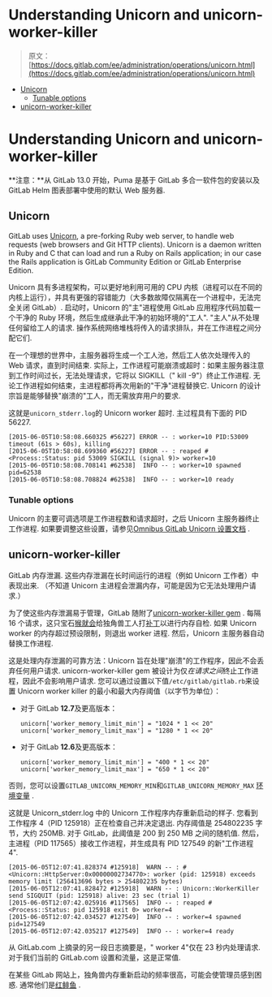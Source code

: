 # Understanding Unicorn and unicorn-worker-killer

> 原文：[https://docs.gitlab.com/ee/administration/operations/unicorn.html](https://docs.gitlab.com/ee/administration/operations/unicorn.html)

*   [Unicorn](#unicorn)
    *   [Tunable options](#tunable-options)
*   [unicorn-worker-killer](#unicorn-worker-killer)

# Understanding Unicorn and unicorn-worker-killer[](#understanding-unicorn-and-unicorn-worker-killer "Permalink")

**注意：**从 GitLab 13.0 开始，Puma 是基于 GitLab 多合一软件包的安装以及 GitLab Helm 图表部署中使用的默认 Web 服务器.

## Unicorn[](#unicorn "Permalink")

GitLab uses [Unicorn](https://yhbt.net/unicorn/), a pre-forking Ruby web server, to handle web requests (web browsers and Git HTTP clients). Unicorn is a daemon written in Ruby and C that can load and run a Ruby on Rails application; in our case the Rails application is GitLab Community Edition or GitLab Enterprise Edition.

Unicorn 具有多进程架构，可以更好地利用可用的 CPU 内核（进程可以在不同的内核上运行），并具有更强的容错能力（大多数故障仅隔离在一个进程中，无法完全关闭 GitLab）. 启动时，Unicorn 的"主"进程使用 GitLab 应用程序代码加载一个干净的 Ruby 环境，然后生成继承此干净的初始环境的"工人". "主人"从不处理任何留给工人的请求. 操作系统网络堆栈将传入的请求排队，并在工作进程之间分配它们.

在一个理想的世界中，主服务器将生成一个工人池，然后工人依次处理传入的 Web 请求，直到时间结束. 实际上，工作进程可能崩溃或超时：如果主服务器注意到工作时间过长，无法处理请求，它将以 SIGKILL（" kill -9"）终止工作进程. 无论工作进程如何结束，主进程都将再次用新的"干净"进程替换它. Unicorn 的设计宗旨是能够替换"崩溃的"工人，而无需放弃用户的要求.

这就是`unicorn_stderr.log`的 Unicorn worker 超时. 主过程具有下面的 PID 56227.

```
[2015-06-05T10:58:08.660325 #56227] ERROR -- : worker=10 PID:53009 timeout (61s > 60s), killing
[2015-06-05T10:58:08.699360 #56227] ERROR -- : reaped #<Process::Status: pid 53009 SIGKILL (signal 9)> worker=10
[2015-06-05T10:58:08.708141 #62538]  INFO -- : worker=10 spawned pid=62538
[2015-06-05T10:58:08.708824 #62538]  INFO -- : worker=10 ready 
```

### Tunable options[](#tunable-options "Permalink")

Unicorn 的主要可调选项是工作进程数和请求超时，之后 Unicorn 主服务器终止工作进程. 如果要调整这些设置，请参见[Omnibus GitLab Unicorn 设置文档](https://gitlab.com/gitlab-org/omnibus-gitlab/blob/master/doc/settings/unicorn.html) .

## unicorn-worker-killer[](#unicorn-worker-killer "Permalink")

GitLab 内存泄漏. 这些内存泄漏在长时间运行的进程（例如 Unicorn 工作者）中表现出来. （不知道 Unicorn 主进程会泄漏内存，可能是因为它无法处理用户请求.）

为了使这些内存泄漏易于管理，GitLab 随附了[unicorn-worker-killer gem](https://github.com/kzk/unicorn-worker-killer) . 每隔 16 个请求，这只宝石[猴就会](https://en.wikipedia.org/wiki/Monkey_patch)给独角兽工人打[补丁](https://en.wikipedia.org/wiki/Monkey_patch)以进行内存自检. 如果 Unicorn worker 的内存超过预设限制，则退出 worker 进程. 然后，Unicorn 主服务器自动替换工作进程.

这是处理内存泄漏的可靠方法：Unicorn 旨在处理"崩溃"的工作程序，因此不会丢弃任何用户请求. unicorn-worker-killer gem 被设计为仅*在请求之间*终止工作进程，因此不会影响用户请求. 您可以通过设置以下值`/etc/gitlab/gitlab.rb`来设置 Unicorn worker killer 的最小和最大内存阈值（以字节为单位）：

*   对于 GitLab **12.7**及更高版本：

    ```
    unicorn['worker_memory_limit_min'] = "1024 * 1 << 20"
    unicorn['worker_memory_limit_max'] = "1280 * 1 << 20" 
    ```

*   对于 GitLab **12.6**及更高版本：

    ```
    unicorn['worker_memory_limit_min'] = "400 * 1 << 20"
    unicorn['worker_memory_limit_max'] = "650 * 1 << 20" 
    ```

否则，您可以设置`GITLAB_UNICORN_MEMORY_MIN`和`GITLAB_UNICORN_MEMORY_MAX` [环境变量](../environment_variables.html) .

这就是 Unicorn_stderr.log 中的 Unicorn 工作程序内存重新启动的样子. 您看到工作程序 4（PID 125918）正在检查自己并决定退出. 内存阈值是 254802235 字节，大约 250MB. 对于 GitLab，此阈值是 200 到 250 MB 之间的随机值. 然后，主进程（PID 117565）接收工作进程，并生成具有 PID 127549 的新"工作进程 4".

```
[2015-06-05T12:07:41.828374 #125918]  WARN -- : #<Unicorn::HttpServer:0x00000002734770>: worker (pid: 125918) exceeds memory limit (256413696 bytes > 254802235 bytes)
[2015-06-05T12:07:41.828472 #125918]  WARN -- : Unicorn::WorkerKiller send SIGQUIT (pid: 125918) alive: 23 sec (trial 1)
[2015-06-05T12:07:42.025916 #117565]  INFO -- : reaped #<Process::Status: pid 125918 exit 0> worker=4
[2015-06-05T12:07:42.034527 #127549]  INFO -- : worker=4 spawned pid=127549
[2015-06-05T12:07:42.035217 #127549]  INFO -- : worker=4 ready 
```

从 GitLab.com 上摘录的另一段日志摘要是，" worker 4"仅在 23 秒内处理请求. 对于我们当前的 GitLab.com 设置和流量，这是正常值.

在某些 GitLab 网站上，独角兽内存重新启动的频率很高，可能会使管理员感到困惑. 通常他们是[红鲱鱼](https://en.wikipedia.org/wiki/Red_herring) .